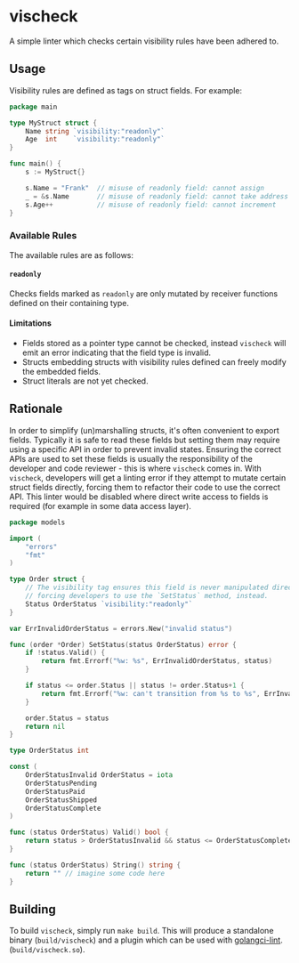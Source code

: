 # vischeck

A simple linter which checks certain visibility rules have been adhered to.


## Usage

Visibility rules are defined as tags on struct fields. For example:

```go
package main

type MyStruct struct {
	Name string `visibility:"readonly"`
	Age  int    `visibility:"readonly"`
}

func main() {
	s := MyStruct{}

	s.Name = "Frank"  // misuse of readonly field: cannot assign
	_ = &s.Name       // misuse of readonly field: cannot take address
	s.Age++           // misuse of readonly field: cannot increment
}
```


### Available Rules

The available rules are as follows:


#### `readonly`

Checks fields marked as `readonly` are only mutated by receiver functions
defined on their containing type.


#### Limitations

* Fields stored as a pointer type cannot be checked, instead `vischeck` will
  emit an error indicating that the field type is invalid.
* Structs embedding structs with visibility rules defined can freely modify the
  embedded fields.
* Struct literals are not yet checked.


## Rationale

In order to simplify (un)marshalling structs, it's often convenient to
export fields. Typically it is safe to read these fields but setting them may
require using a specific API in order to prevent invalid states. Ensuring the
correct APIs are used to set these fields is usually the responsibility of the
developer and code reviewer - this is where `vischeck` comes in. With
`vischeck`, developers will get a linting error if they attempt to mutate
certain struct fields directly, forcing them to refactor their code to use the
correct API. This linter would be disabled where direct write access to fields
is required (for example in some data access layer).

```go
package models

import (
	"errors"
	"fmt"
)

type Order struct {
	// The visibility tag ensures this field is never manipulated directly,
	// forcing developers to use the `SetStatus` method, instead.
	Status OrderStatus `visibility:"readonly"`
}

var ErrInvalidOrderStatus = errors.New("invalid status")

func (order *Order) SetStatus(status OrderStatus) error {
	if !status.Valid() {
		return fmt.Errorf("%w: %s", ErrInvalidOrderStatus, status)
	}

	if status <= order.Status || status != order.Status+1 {
		return fmt.Errorf("%w: can't transition from %s to %s", ErrInvalidOrderStatus, order.Status, status)
	}

	order.Status = status
	return nil
}

type OrderStatus int

const (
	OrderStatusInvalid OrderStatus = iota
	OrderStatusPending
	OrderStatusPaid
	OrderStatusShipped
	OrderStatusComplete
)

func (status OrderStatus) Valid() bool {
	return status > OrderStatusInvalid && status <= OrderStatusComplete
}

func (status OrderStatus) String() string {
	return "" // imagine some code here
}
```


## Building

To build `vischeck`, simply run `make build`. This will produce a standalone
binary (`build/vischeck`) and a plugin which can be used with
[golangci-lint](https://golangci-lint.run/contributing/new-linters/#how-to-add-a-private-linter-to-golangci-lint).
(`build/vischeck.so`).
